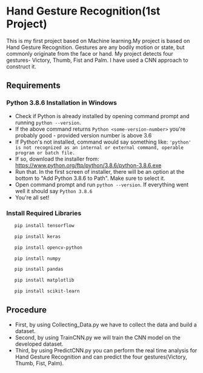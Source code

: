 
# Hand Gesture Recognition(1st Project)

This is my first project based on Machine learning.My project is based on Hand Gesture Recognition. Gestures are any bodily motion or state, but commonly originate from the face or hand. My project detects four gestures- Victory, Thumb, Fist and Palm. I have used a CNN approach to construct it. 


## Requirements

### Python 3.8.6 Installation in Windows
- Check if Python is already installed by opening command prompt and running ```python --version```.
- If the above command returns ```Python <some-version-number>``` you're probably good - provided version number is above 3.6
- If Python's not installed, command would say something like: ```'python' is not recognized as an internal or external command, operable program or batch file.```
- If so, download the installer from: https://www.python.org/ftp/python/3.8.6/python-3.8.6.exe
- Run that. In the first screen of installer, there will be an option at the bottom to "Add Python 3.8.6 to Path". Make sure to select it.
- Open command prompt and run ```python --version```. If everything went well it should say ```Python 3.8.6```
- You're all set! 

### Install Required Libraries

```bash
   pip install tensorflow
```
```bash
   pip install keras
```
```bash
   pip install opencv-python
```
```bash
   pip install numpy 
```
```bash
   pip install pandas
```
```bash
   pip install matplotlib
```
```bash
   pip install scikit-learn
```
## Procedure
- First, by using Collecting_Data.py we have to collect the data and build a dataset.
- Second, by using TrainCNN.py we will train the CNN model on the developed dataset.
- Third, by using PredictCNN.py you can perform the real time analysis for Hand Gesture Recognition and can predict the four gestures(Victory, Thumb, Fist, Palm).   
